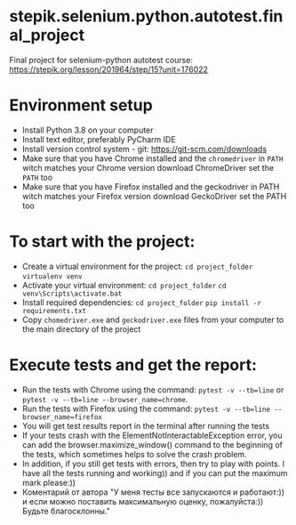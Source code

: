 # stepik.selenium.python.autotest.final_project
Final project for selenium-python autotest course: https://stepik.org/lesson/201964/step/15?unit=176022

# Environment setup
- Install Python 3.8 on your computer
- Install text editor, preferably PyCharm IDE
- Install version control system - git: https://git-scm.com/downloads
- Make sure that you have Chrome installed and the `chromedriver` in `PATH` witch matches your Chrome version download ChromeDriver set the `PATH` too
- Make sure that you have Firefox installed and the geckodriver in PATH witch matches your Firefox version download GeckoDriver set the PATH too

# To start with the project:
- Create a virtual environment for the project: 
`cd project_folder`
`virtualenv venv`
- Activate your virtual environment: 
`cd project_folder`
`cd venv\Scripts\activate.bat`
- Install required dependencies: 
`cd project_folder`
`pip install -r requirements.txt`
- Copy `chomedriver.exe` and `geckodriver.exe` files from your computer to the main directory of the project

# Execute tests and get the report:
- Run the tests with Chrome using the command: 
`pytest -v --tb=line` 
or `pytest -v --tb=line --browser_name=chrome`. 
- Run the tests with Firefox using the command:
`pytest -v --tb=line --browser_name=firefox`
- You will get test results report in the terminal after running the tests 
- If your tests crash with the ElementNotInteractableException error, you can add the browser.maximize_window() command to the beginning of the tests, which sometimes helps to solve the crash problem.
- In addition, if you still get tests with errors, then try to play with points. I have all the tests running and working)) and if you can put the maximum mark please:))
- Коментарий от автора "У меня тесты все запускаются и работают:)) и если можно поставить максимальную оценку, пожалуйста:)) Будьте благосклонны."

